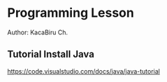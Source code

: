 # Programming Lesson

Author: KacaBiru Ch.

## Tutorial Install Java

https://code.visualstudio.com/docs/java/java-tutorial

